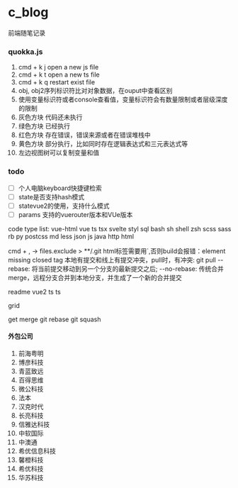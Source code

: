# c_blog
前端随笔记录

### quokka.js
1. cmd + k j open a new js file
2. cmd + k t open a new ts file
3. cmd + k q restart exist file
4. obj, obj2序列标识符比对对象数据，在ouput中查看区别
5. 使用变量标识符或者console查看值，变量标识符会有数量限制或者层级深度的限制
6. 灰色方块 代码还未执行
7. 绿色方块 已经执行
8. 红色方块 存在错误，错误来源或者在错误堆栈中
9. 黄色方块 部分执行，比如同时存在逻辑表达式和三元表达式等
10. 左边视图树可以复制变量和值



### todo
- [ ] 个人电脑keyboard快捷键检索
- [ ] state是否支持hash模式
- [ ] statevue2的使用，支持什么模式
- [ ] params 支持的vuerouter版本和VUe版本

code type list:
vue-html vue ts tsx svelte styl sql bash sh shell zsh scss sass rb py postcss md less json js java http 
html 

cmd + , -> files.exclude > **/.git
html标签需要用`,否则build会报错：element missing closed tag
本地有提交和线上有提交冲突，pull时，有冲突: git pull --rebase: 将当前提交移动到另一个分支的最新提交之后; --no-rebase: 传统合并merge，远程分支合并到本地分支，并生成了一个新的合并提交


readme
vue2
ts
ts

grid

get merge git rebase git squash

#### 外包公司
1. 前海粤明
2. 博彦科技
3. 青蓝致远
4. 百得思维
5. 微公科技
6. 法本
7. 汉克时代
8. 长亮科技
9. 信雅达科技
10. 中软国际
11. 中澳通
12. 希优信息科技
13. 馨橙科技
14. 希优科技
15. 华苏科技